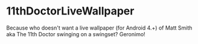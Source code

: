 # 11thDoctorLiveWallpaper
Because who doesn't want a live wallpaper (for Android 4.+) of Matt Smith aka The 11th Doctor swinging on a swingset? Geronimo!
